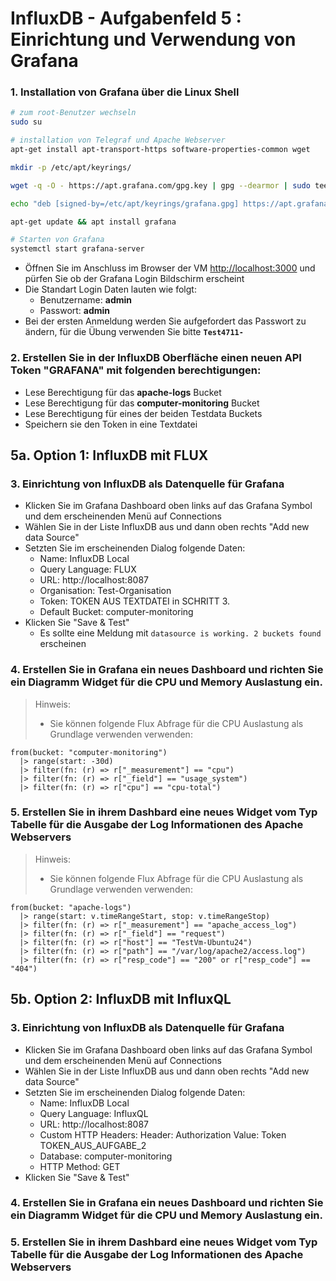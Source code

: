 # InfluxDB - Aufgabenfeld 5 : Einrichtung und Verwendung von Grafana

### 1. Installation von Grafana über die Linux Shell

```bash
# zum root-Benutzer wechseln
sudo su

# installation von Telegraf und Apache Webserver
apt-get install apt-transport-https software-properties-common wget

mkdir -p /etc/apt/keyrings/

wget -q -O - https://apt.grafana.com/gpg.key | gpg --dearmor | sudo tee /etc/apt/keyrings/grafana.gpg > /dev/null

echo "deb [signed-by=/etc/apt/keyrings/grafana.gpg] https://apt.grafana.com stable main" | sudo tee -a /etc/apt/sources.list.d/grafana.list

apt-get update && apt install grafana

# Starten von Grafana
systemctl start grafana-server
```
- Öffnen Sie im Anschluss im Browser der VM [http://localhost:3000](http://localhost:3000) und pürfen Sie ob der Grafana Login Bildschirm erscheint
- Die Standart Login Daten lauten wie folgt:
    - Benutzername: **admin**
    - Passwort: **admin**
- Bei der ersten Anmeldung werden Sie aufgefordert das Passwort zu ändern, für die Übung verwenden Sie bitte **``Test4711-``**

### 2. Erstellen Sie in der InfluxDB Oberfläche einen neuen API Token "GRAFANA" mit folgenden berechtigungen:
- Lese Berechtigung für das **apache-logs** Bucket
- Lese Berechtigung für das **computer-monitoring** Bucket
- Lese Berechtigung für eines der beiden Testdata Buckets
- Speichern sie den Token in eine Textdatei

## 5a. Option 1: InfluxDB mit FLUX 

### 3. Einrichtung von InfluxDB als Datenquelle für Grafana
- Klicken Sie im Grafana Dashboard oben links auf das Grafana Symbol und dem erscheinenden Menü auf Connections
- Wählen Sie in der Liste InfluxDB aus und dann oben rechts "Add new data Source"
- Setzten Sie im erscheinenden Dialog folgende Daten:
    - Name: InfluxDB Local
    - Query Language: FLUX
    - URL: http://localhost:8087
    - Organisation: Test-Organisation
    - Token: TOKEN AUS TEXTDATEI in SCHRITT 3.
    - Default Bucket: computer-monitoring
- Klicken Sie "Save & Test"
    - Es sollte eine Meldung mit ``datasource is working. 2 buckets found`` erscheinen

### 4. Erstellen Sie in Grafana ein neues Dashboard und richten Sie ein Diagramm Widget für die CPU und Memory Auslastung ein.

> Hinweis:
> - Sie können folgende Flux Abfrage für die CPU Auslastung als Grundlage verwenden verwenden:
```
from(bucket: "computer-monitoring")
  |> range(start: -30d)
  |> filter(fn: (r) => r["_measurement"] == "cpu")
  |> filter(fn: (r) => r["_field"] == "usage_system")
  |> filter(fn: (r) => r["cpu"] == "cpu-total")
```

### 5. Erstellen Sie in ihrem Dashbard eine neues Widget vom Typ Tabelle für die Ausgabe der Log Informationen des Apache Webservers

> Hinweis:
> - Sie können folgende Flux Abfrage für die CPU Auslastung als Grundlage verwenden verwenden:
```
from(bucket: "apache-logs")
  |> range(start: v.timeRangeStart, stop: v.timeRangeStop)
  |> filter(fn: (r) => r["_measurement"] == "apache_access_log")
  |> filter(fn: (r) => r["_field"] == "request")
  |> filter(fn: (r) => r["host"] == "TestVm-Ubuntu24")
  |> filter(fn: (r) => r["path"] == "/var/log/apache2/access.log")
  |> filter(fn: (r) => r["resp_code"] == "200" or r["resp_code"] == "404")
```

## 5b. Option 2: InfluxDB mit InfluxQL 
### 3. Einrichtung von InfluxDB als Datenquelle für Grafana
- Klicken Sie im Grafana Dashboard oben links auf das Grafana Symbol und dem erscheinenden Menü auf Connections
- Wählen Sie in der Liste InfluxDB aus und dann oben rechts "Add new data Source"
- Setzten Sie im erscheinenden Dialog folgende Daten:
    - Name: InfluxDB Local
    - Query Language: InfluxQL
    - URL: http://localhost:8087
    - Custom HTTP Headers:
        Header: Authorization
        Value: Token TOKEN_AUS_AUFGABE_2
    - Database: computer-monitoring
    - HTTP Method: GET
- Klicken Sie "Save & Test"

### 4. Erstellen Sie in Grafana ein neues Dashboard und richten Sie ein Diagramm Widget für die CPU und Memory Auslastung ein.

### 5. Erstellen Sie in ihrem Dashbard eine neues Widget vom Typ Tabelle für die Ausgabe der Log Informationen des Apache Webservers